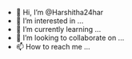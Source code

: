 - 👋 Hi, I’m @Harshitha24har
- 👀 I’m interested in ...
- 🌱 I’m currently learning ...
- 💞️ I’m looking to collaborate on ...
- 📫 How to reach me ...

<!---
Harshitha24har/Harshitha24har is a ✨ special ✨ repository because its `README.md` (this file) appears on your GitHub profile.
You can click the Preview link to take a look at your changes.
--->
